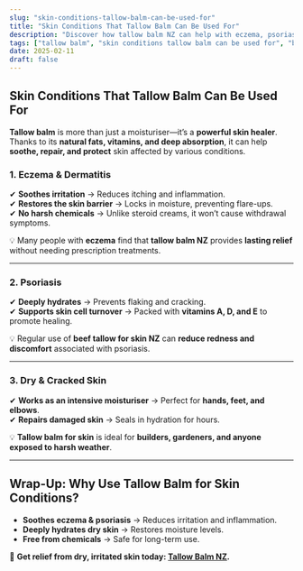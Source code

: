 ```yaml
---
slug: "skin-conditions-tallow-balm-can-be-used-for"
title: "Skin Conditions That Tallow Balm Can Be Used For"
description: "Discover how tallow balm NZ can help with eczema, psoriasis, dry skin, and other skin conditions. Learn why beef tallow for skin NZ is a powerful natural remedy."
tags: ["tallow balm", "skin conditions tallow balm can be used for", "beef tallow for skin NZ"]
date: 2025-02-11
draft: false
---
```


## Skin Conditions That Tallow Balm Can Be Used For  

**Tallow balm** is more than just a moisturiser—it’s a **powerful skin healer**. Thanks to its **natural fats, vitamins, and deep absorption**, it can help **soothe, repair, and protect** skin affected by various conditions.  

### **1. Eczema & Dermatitis**  

✔ **Soothes irritation** → Reduces itching and inflammation.  
✔ **Restores the skin barrier** → Locks in moisture, preventing flare-ups.  
✔ **No harsh chemicals** → Unlike steroid creams, it won’t cause withdrawal symptoms.  

💡 Many people with **eczema** find that **tallow balm NZ** provides **lasting relief** without needing prescription treatments.  

---

### **2. Psoriasis**  

✔ **Deeply hydrates** → Prevents flaking and cracking.  
✔ **Supports skin cell turnover** → Packed with **vitamins A, D, and E** to promote healing.  

💡 Regular use of **beef tallow for skin NZ** can **reduce redness and discomfort** associated with psoriasis.  

---

### **3. Dry & Cracked Skin**  

✔ **Works as an intensive moisturiser** → Perfect for **hands, feet, and elbows**.  
✔ **Repairs damaged skin** → Seals in hydration for hours.  

💡 **Tallow balm for skin** is ideal for **builders, gardeners, and anyone exposed to harsh weather**.  

---

## **Wrap-Up: Why Use Tallow Balm for Skin Conditions?**  

- **Soothes eczema & psoriasis** → Reduces irritation and inflammation.  
- **Deeply hydrates dry skin** → Restores moisture levels.  
- **Free from chemicals** → Safe for long-term use.  

🔗 **Get relief from dry, irritated skin today: [Tallow Balm NZ](https://primalpantry.co.nz/shop/products/tallow-skin/).**
